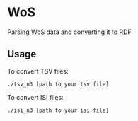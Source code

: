 # WoS
Parsing WoS data and converting it to RDF
## Usage
To convert TSV files:

`./tsv_n3 [path to your tsv file]`

To convert ISI files:

`./isi_n3 [path to your isi file]`
